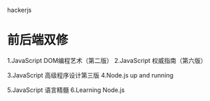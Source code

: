 hackerjs

前后端双修
========

1.JavaScript DOM编程艺术（第二版）
2.JavaScript 权威指南（第六版）

3.JavaScript 高级程序设计第三版
4.Node.js up and running

5.JavaScript 语言精髓
6.Learning Node.js

